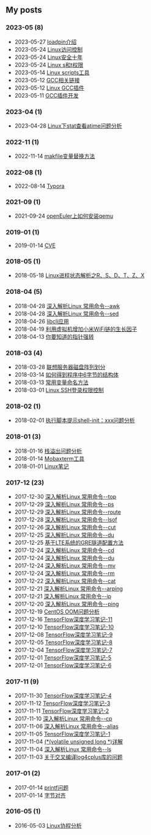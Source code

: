 ## My posts  
### **2023-05** (8)  
- 2023-05-27 [loadpin介绍](http://helloeuler.cn/posts/842c6b31.html)  
- 2023-05-24 [Linux访问控制](http://helloeuler.cn/posts/92d087f0.html)  
- 2023-05-24 [Linux安全十年](http://helloeuler.cn/posts/bed61a1b.html)  
- 2023-05-24 [Linux s和t权限](http://helloeuler.cn/posts/72cf3cef.html)  
- 2023-05-14 [Linux scripts工具](http://helloeuler.cn/posts/f3a59a2.html)  
- 2023-05-12 [GCC相关链接](http://helloeuler.cn/posts/6ed875c1.html)  
- 2023-05-12 [Linux GCC插件](http://helloeuler.cn/posts/3e2e1a1a.html)  
- 2023-05-11 [GCC插件开发](http://helloeuler.cn/posts/7867ebc4.html)  
  
  
### **2023-04** (1)  
- 2023-04-28 [Linux下stat查看atime问题分析](http://helloeuler.cn/posts/12927.html)  
  
  
### **2022-11** (1)  
- 2022-11-14 [makfile变量替换方法](http://helloeuler.cn/posts/94cc1483.html)  
  
  
### **2022-08** (1)  
- 2022-08-14 [Typora](http://helloeuler.cn/posts/dd170fc7.html)  
  
  
### **2021-09** (1)  
- 2021-09-24 [openEuler上如何安装qemu](http://helloeuler.cn/posts/a2950cc2.html)  
  
  
### **2019-01** (1)  
- 2019-01-14 [CVE](http://helloeuler.cn/posts/67caa546.html)  
  
  
### **2018-05** (1)  
- 2018-05-18 [Linux进程状态解析之R、S、D、T、Z、X](http://helloeuler.cn/posts/d9ee7707.html)  
  
  
### **2018-04** (5)  
- 2018-04-28 [深入解析Linux 常用命令--awk](http://helloeuler.cn/posts/17600.html)  
- 2018-04-28 [深入解析Linux 常用命令--sed](http://helloeuler.cn/posts/edb75dcc.html)  
- 2018-04-26 [libcli应用](http://helloeuler.cn/posts/1bd3d423.html)  
- 2018-04-19 [利用虚拟机增加小米WiFi链的生长因子](http://helloeuler.cn/posts/ff79d5bf.html)  
- 2018-04-13 [你要知道的指针强转](http://helloeuler.cn/posts/36655b48.html)  
  
  
### **2018-03** (4)  
- 2018-03-28 [联想服务器磁盘阵列划分](http://helloeuler.cn/posts/acd8d70f.html)  
- 2018-03-14 [如何得到程序中6字节的结构体](http://helloeuler.cn/posts/cb70c7b7.html)  
- 2018-03-13 [常用变量命名方法](http://helloeuler.cn/posts/53c81467.html)  
- 2018-03-01 [Linux SSH登录权限控制](http://helloeuler.cn/posts/3e9b8cfc.html)  
  
  
### **2018-02** (1)  
- 2018-02-01 [执行脚本提示shell-init：xxx问题分析](http://helloeuler.cn/posts/32eab41d.html)  
  
  
### **2018-01** (3)  
- 2018-01-16 [栈溢出问题分析](http://helloeuler.cn/posts/f7ea96c3.html)  
- 2018-01-14 [Mobaxterm工具](http://helloeuler.cn/posts/6d977824.html)  
- 2018-01-01 [Linux笔记](http://helloeuler.cn/posts/e511c25d.html)  
  
  
### **2017-12** (23)  
- 2017-12-30 [深入解析Linux 常用命令--top](http://helloeuler.cn/posts/8cd77be.html)  
- 2017-12-29 [深入解析Linux 常用命令--ps](http://helloeuler.cn/posts/df4d7a50.html)  
- 2017-12-29 [深入解析Linux 常用命令--route](http://helloeuler.cn/posts/afe63f5.html)  
- 2017-12-28 [深入解析Linux 常用命令--lsof](http://helloeuler.cn/posts/17c953e6.html)  
- 2017-12-26 [深入解析Linux 常用命令--cut](http://helloeuler.cn/posts/a6e4fc89.html)  
- 2017-12-25 [深入解析Linux 常用命令--du](http://helloeuler.cn/posts/18800830.html)  
- 2017-12-25 [基于LTE系统的GRE隧道配置方法](http://helloeuler.cn/posts/f4f6ffd3.html)  
- 2017-12-24 [深入解析Linux 常用命令--cd](http://helloeuler.cn/posts/3d71be05.html)  
- 2017-12-24 [深入解析Linux 常用命令--du](http://helloeuler.cn/posts/18800830.html)  
- 2017-12-24 [深入解析Linux 常用命令--mv](http://helloeuler.cn/posts/504be2c3.html)  
- 2017-12-24 [深入解析Linux 常用命令--rm](http://helloeuler.cn/posts/177425b1.html)  
- 2017-12-22 [深入解析Linux 常用命令--cat](http://helloeuler.cn/posts/884a2bdc.html)  
- 2017-12-21 [深入解析Linux 常用命令--arping](http://helloeuler.cn/posts/20036.html)  
- 2017-12-21 [深入解析Linux 常用命令--ip](http://helloeuler.cn/posts/dd4482f2.html)  
- 2017-12-20 [深入解析Linux 常用命令--ping](http://helloeuler.cn/posts/72ab9cb0.html)  
- 2017-12-19 [CentOS OOM问题分析](http://helloeuler.cn/posts/ae24cd1e.html)  
- 2017-12-16 [TensorFlow深度学习笔记-11](http://helloeuler.cn/posts/c3b51e8d.html)  
- 2017-12-10 [TensorFlow深度学习笔记-10](http://helloeuler.cn/posts/b4b22e1b.html)  
- 2017-12-08 [TensorFlow深度学习笔记-9](http://helloeuler.cn/posts/b821d4d8.html)  
- 2017-12-05 [TensorFlow深度学习笔记-8](http://helloeuler.cn/posts/cf26e44e.html)  
- 2017-12-04 [TensorFlow深度学习笔记-7](http://helloeuler.cn/posts/5f99f9df.html)  
- 2017-12-01 [TensorFlow深度学习笔记-5](http://helloeuler.cn/posts/b19798f3.html)  
- 2017-12-01 [TensorFlow深度学习笔记-6](http://helloeuler.cn/posts/289ec949.html)  
  
  
### **2017-11** (9)  
- 2017-11-30 [TensorFlow深度学习笔记-4](http://helloeuler.cn/posts/c690a865.html)  
- 2017-11-12 [TensorFlow深度学习笔记-3](http://helloeuler.cn/posts/58f43dc6.html)  
- 2017-11-11 [TensorFlow深度学习笔记-2](http://helloeuler.cn/posts/2ff30d50.html)  
- 2017-11-10 [深入解析Linux 常用命令--cp](http://helloeuler.cn/posts/27ab6a78.html)  
- 2017-11-06 [深入解析Linux 常用命令--alias](http://helloeuler.cn/posts/25247.html)  
- 2017-11-05 [TensorFlow深度学习笔记-1](http://helloeuler.cn/posts/b6fa5cea.html)  
- 2017-11-04 [(*(volatile unsigned long *)详解](http://helloeuler.cn/posts/55e85884.html)  
- 2017-11-04 [深入解析Linux 常用命令--ls](http://helloeuler.cn/posts/393a270d.html)  
- 2017-11-03 [关于交叉编译log4cplus库的问题](http://helloeuler.cn/posts/659e7174.html)  
  
  
### **2017-01** (2)  
- 2017-01-14 [printf问题](http://helloeuler.cn/posts/bbf1cede.html)  
- 2017-01-14 [字节对齐](http://helloeuler.cn/posts/3d32bc8a.html)  
  
  
### **2016-05** (1)  
- 2016-05-03 [Linux协程分析](http://helloeuler.cn/posts/afd1a0ae.html)  
  
